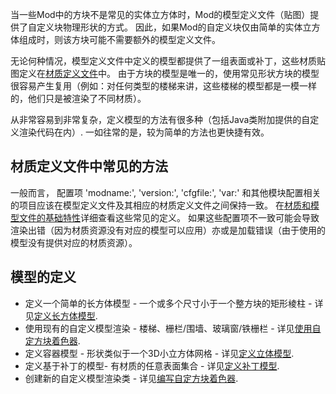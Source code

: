 当一些Mod中的方块不是常见的实体立方体时，Mod的模型定义文件（贴图）提供了自定义块物理形状的方式。 因此，如果Mod的自定义块仅由简单的实体立方体组成时，则该方块可能不需要额外的模型定义文件。

无论何种情况，模型定义文件中定义的模型都提供了一组表面或补丁，这些材质贴图定义在[材质定义文件](/Texture-Definition-Files.md)中。 由于方块的模型是唯一的，使用常见形状方块的模型很容易产生复用（例如：对任何类型的楼梯来讲，这些楼梯的模型都是一模一样的，他们只是被渲染了不同材质）。

从非常容易到非常复杂，定义模型的方法有很多种（包括Java类附加提供的自定义渲染代码在内）. 一如往常的是，较为简单的方法也更快捷有效。

## 材质定义文件中常见的方法
一般而言， 配置项 'modname:', 'version:', 'cfgfile:', 'var:' 和其他模块配置相关的项目应该在模型定义文件及其相应的材质定义文件之间保持一致。 在[材质和模型文件的基础特性](/Common-Features-for-Texture-and-Model-Definition-Files.md)详细查看这些常见的定义。 如果这些配置项不一致可能会导致渲染出错（因为材质资源没有对应的模型可以应用）亦或是加载错误（由于使用的模型没有提供对应的材质资源）。

## 模型的定义
* 定义一个简单的长方体模型 - 一个或多个尺寸小于一个整方块的矩形棱柱 - 详见[定义长方体模型](/Defining-cuboid-models.md).
* 使用现有的自定义模型渲染 - 楼梯、栅栏/围墙、玻璃窗/铁栅栏 - 详见[使用自定方块着色器](/Using-custom-block-renderers.md).
* 定义容器模型 - 形状类似于一个3D小立方体网格 - 详见[定义立体模型](/Defining-volumetric-models.md).
* 定义基于补丁的模型- 有材质的任意表面集合 - 详见[定义补丁模型](/Defining-patch-models.md).
* 创建新的自定义模型渲染类 - 详见[编写自定方块着色器](/Coding-Custom-Block-Renderer.md).
